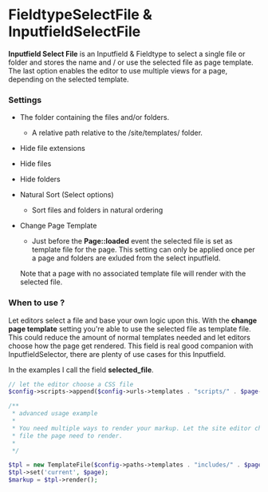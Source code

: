 # FieldtypeSelectFile & InputfieldSelectFile

**Inputfield Select File** is an Inputfield & Fieldtype to select a single file or folder and stores the name and / or use the selected file as page template. The last option enables the editor to use multiple views for a page, depending on the selected template.

### Settings

* The folder containing the files and/or folders.
    - A relative path relative to the /site/templates/ folder.
* Hide file extensions
* Hide files
* Hide folders
* Natural Sort (Select options)
    - Sort files and folders in natural ordering
* Change Page Template
    - Just before the **Page::loaded** event the selected file is set as template file for the page. This setting can only be applied once per a page and folders are exluded from the select inputfield.

    Note that a page with no associated template file will render with the selected file.

### When to use ?

Let editors select a file and base your own logic upon this. With the __change page template__ setting you're able to  use the selected file as template file. This could reduce the amount of normal templates needed and let editors choose how the page get rendered. This field is real good companion with InputfieldSelector, there are plenty of use cases for this Inputfield.

In the examples I call the field **selected_file**.

```php
// let the editor choose a CSS file
$config->scripts->append($config->urls->templates . "scripts/" . $page->selected_file);

/**
 * advanced usage example
 *
 * You need multiple ways to render your markup. Let the site editor choose which
 * file the page need to render.
 *
 */

$tpl = new TemplateFile($config->paths->templates . "includes/" . $page->selected_file);
$tpl->set('current', $page);
$markup = $tpl->render();

```
